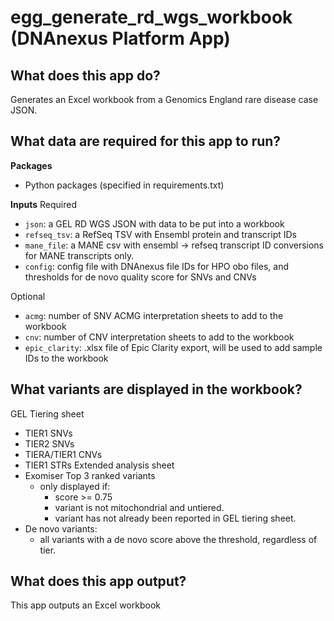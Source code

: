 <!-- dx-header -->

# egg_generate_rd_wgs_workbook (DNAnexus Platform App)

## What does this app do?

Generates an Excel workbook from a Genomics England rare disease case JSON.


## What data are required for this app to run?

**Packages**
* Python packages (specified in requirements.txt)

**Inputs**
Required
* `json`: a GEL RD WGS JSON with data to be put into a workbook
* `refseq_tsv`: a RefSeq TSV with Ensembl protein and transcript IDs
* `mane_file`: a MANE csv with ensembl -> refseq transcript ID conversions for MANE transcripts only.
* `config`: config file with DNAnexus file IDs for HPO obo files, and thresholds for de novo quality score for SNVs and CNVs

Optional
* `acmg`: number of SNV ACMG interpretation sheets to add to the workbook
* `cnv`: number of CNV interpretation sheets to add to the workbook
* `epic_clarity`: .xlsx file of Epic Clarity export, will be used to add sample IDs to the workbook

## What variants are displayed in the workbook?
GEL Tiering sheet
* TIER1 SNVs
* TIER2 SNVs
* TIERA/TIER1 CNVs
* TIER1 STRs
Extended analysis sheet
* Exomiser Top 3 ranked variants
    * only displayed if:
        * score >= 0.75
        * variant is not mitochondrial and untiered.
        * variant has not already been reported in GEL tiering sheet.
* De novo variants:
    * all variants with a de novo score above the threshold, regardless of tier.

## What does this app output?

This app outputs an Excel workbook